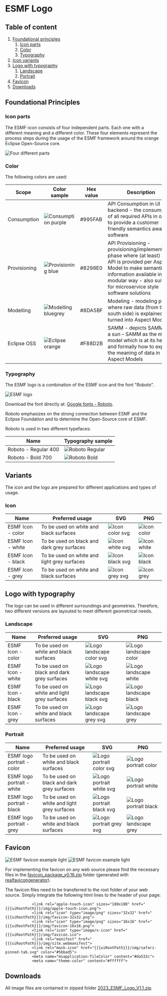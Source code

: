 # ESMF Logo

## Table of content
  
1. [Foundational principles](#foundational-principles)
    1. [Icon parts](#icon-parts)
    2. [Color](#color)
    3. [Typography](#typography)
2. [Icon variants](#variants)
3. [Logo with typography](#logo-with-typography)
   1. [Landscape](#landscape)
   2. [Portrait](#portrait)
4. [Favicon](#favicon)
5. [Downloads](#downloads)

## Foundational Principles

### Icon parts

The ESMF-icon consists of four independent parts. Each one with a different meaning and a different color. These four elements represent the process steps during the usage of the ESMF framework around the orange Eclipse Open-Source core.

![Four different parts](images/esmf_icon_description.png)

### Color

The following colors are used:

| Scope        | Color sample                                                    | Hex value | Description  |
|--------------|-----------------------------------------------------------------|-----------|----------|
| Consumption  | ![Consumption purple](images/esmf_color_consumption_purple.png) | #995FAB   | API Consumption in UI & backend - the consumption of all required APIs in one UI to provide a customer friendly semantics aware software|
| Provisioning | ![Provisioning blue](images/esmf_color_provisioning_blue.png)   | #8298E0   | API Provisioning	- provisioning/implementation phase where (at least) one API is provided per Aspect Model to make semantic information available in a modular way - also suitable for microservice style software solutions|
| Modelling    | ![Modelling bluegrey](images/esmf_color_modelling_bluegrey.png) | #8DA5BF   | Modeling - modeling phase where raw data (from the south side) is explained and turned into Aspect Models|
| Eclipse OSS  | ![Eclipse orange](images/esmf_color_eclipse_orange.png)         | #F88D2B   | SAMM	- depicts SAMM like a sun – SAMM as the meta model which is at its heart and formally how to express the meaning of data in Aspect Models|



### Typography

The ESMF logo is a combination of the ESMF icon and the font "Roboto".

![ESMF logo](images/esmf_logo_color_typography.png)

Download the font directly at: [Google fonts - Roboto](https://fonts.google.com/specimen/Roboto).

Roboto emphasizes on the strong connection between ESMF and the Eclipse Foundation 
and to determine the Open-Source core of ESMF. 

Roboto is used in two different typefaces:

| Name                 | Typography sample                                            |
|----------------------|--------------------------------------------------------------|
| Roboto - Regular 400 | ![Roboto Regular](images/esmf_typography_roboto_regular.png) |
| Roboto - Bold 700    | ![Roboto Bold](images/esmf_typography_roboto_bold.png)       |



## Variants

The icon and the logo are prepared for different applications and types of usage.

### Icon

| Name                                                            | Preferred usage                             | SVG                                              | PNG                                          |
|-----------------------------------------------------------------|---------------------------------------------|--------------------------------------------------|----------------------------------------------|
| ESMF Icon - color                                               | To be used on white and black surfaces      | ![Icon color svg](images/01_ESMF-Icon_Color.svg) | ![Icon color](images/01_ESMF-Icon_Color.png) |
| ESMF Icon - white   | To be used on black and dark grey surfaces  | ![Icon white svg](images/04_ESMF-Icon_White.svg) | ![Icon white](images/04_ESMF-Icon_White.png) |
| ESMF Icon - black                                               | To be used on white and light grey surfaces | ![Icon black svg](images/02_ESMF-Icon_Black.svg) | ![Icon black](images/02_ESMF-Icon_Black.png) |
| ESMF Icon - grey                                                | To be used on white and black surfaces      | ![Icon grey svg](images/03_ESMF-Icon_Grey.svg)   | ![Icon grey](images/03_ESMF-Icon_Grey.png)   |

## Logo with typography

The logo can be used in different surroundings and geometries. Therefore, two different versions are layouted to meet different geometrical needs.

### Landscape

| Name                                                            | Preferred usage                             | SVG                                                                            | PNG                                                                        |
|-----------------------------------------------------------------|---------------------------------------------|--------------------------------------------------------------------------------|----------------------------------------------------------------------------|
| ESMF Icon - color                                               | To be used on white and black surfaces      | ![Logo landscape color svg](images/05_ESMF-Composite_mark_Landscape_Color.svg) | ![Logo landscape color](images/05_ESMF-Composite_mark_Landscape_Color.png) |
| ESMF Icon - white | To be used on black and dark grey surfaces  | ![Logo landscape white svg](images/08_ESMF-Composite_mark_Landscape_White.svg) | ![Logo landscape white](images/08_ESMF-Composite_mark_Landscape_White.png) |
| ESMF Icon - black                                               | To be used on white and light grey surfaces | ![Logo landscape black svg](images/06_ESMF-Composite_mark_Landscape_Black.svg) | ![Logo landscape black](images/06_ESMF-Composite_mark_Landscape_Black.png) |
| ESMF Icon - grey                                                | To be used on white and black surfaces      | ![Logo landscape grey svg](images/07_ESMF-Composite_mark_Landscape_Grey.svg)   | ![Logo landscape grey](images/07_ESMF-Composite_mark_Landscape_Grey.png)   |

### Portrait

| Name                                                                     | Preferred usage                             | SVG                                                                          | PNG                                                                      |
|--------------------------------------------------------------------------|---------------------------------------------|------------------------------------------------------------------------------|--------------------------------------------------------------------------|
| ESMF logo portrait - color                                               | To be used on white and black surfaces      | ![Logo portrait color svg](images/09_ESMF-Composite_mark_Portrait_Color.svg) | ![Logo portrait color](images/09_ESMF-Composite_mark_Portrait_Color.png) |
| ESMF logo portrait - white | To be used on black and dark grey surfaces  | ![Logo portrait white svg](images/12_ESMF-Composite_mark_Portrait_White.svg) | ![Logo portrait white](images/12_ESMF-Composite_mark_Portrait_White.png) |
| ESMF logo portrait - black                                               | To be used on white and light grey surfaces | ![Logo portrait black svg](images/10_ESMF-Composite_mark_Portrait_Black.svg) | ![Logo portrait black](images/10_ESMF-Composite_mark_Portrait_Black.png) |
| ESMF logo portrait - grey                                                | To be used on white and black surfaces      | ![Logo portrait grey svg](images/11_ESMF-Composite_mark_Portrait_Grey.svg)   | ![Logo landscape grey](images/11_ESMF-Composite_mark_Portrait_Grey.png)  |

## Favicon
 
![ESMF favicon example light](images/esmf_favicon_example.png)
![ESMF favicon example light](images/esmf_favicon_example_black.png)

For implementing the favicon on any web source please find the necessary files in the [favicon_package_v0.16.zip](favicon_package_v0.16.zip "download") folder (generated with [realfavicongenerator](https://realfavicongenerator.net/)).

The favicon files need to be transferred to the root folder of your web source. 
Simply integrate the following html lines to the header of your page:

                <link rel="apple-touch-icon" sizes="180x180" href="{{{uiRootPath}}}/img/apple-touch-icon.png">
                <link rel="icon" type="image/png" sizes="32x32" href="{{{uiRootPath}}}/img/favicon-32x32.png">
                <link rel="icon" type="image/png" sizes="16x16" href="{{{uiRootPath}}}/img/favicon-16x16.png">
                <link rel="icon" type="image/x-icon" href="{{{uiRootPath}}}/img/favicon.ico">
                <link rel="manifest" href="{{{uiRootPath}}}/img/site.webmanifest">
                <link rel="mask-icon" href="{{{uiRootPath}}}/img/safari-pinned-tab.svg" color="#5bbad5">
                <meta name="msapplication-TileColor" content="#da532c">
                <meta name="theme-color" content="#ffffff">

## Downloads

All image files are contained in zipped folder [2023_ESMF_Logo_V1.1.zip](2023_ESMF_Logo_V1.1.zip "download").

